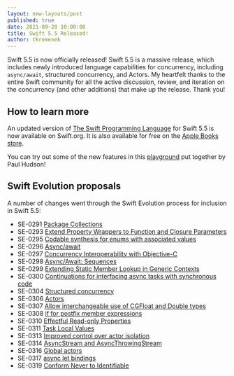 ```yaml
---
layout: new-layouts/post
published: true
date: 2021-09-20 10:00:00
title: Swift 5.5 Released!
author: tkremenek
---
```


Swift 5.5 is now officially released!  Swift 5.5 is a massive release, which includes newly introduced language capabilities for concurrency, including `async/await`, structured concurrency, and Actors.  My heartfelt thanks to the entire Swift community for all the active discussion, review, and iteration on the concurrency (and other additions) that make up the release.  Thank you!

## How to learn more

An updated version of [The Swift Programming Language](https://docs.swift.org/swift-book/) for Swift 5.5 is now available on Swift.org. It is also available for free on the [Apple Books store](https://itunes.apple.com/us/book/the-swift-programming-language/id881256329?mt=11).

You can try out some of the new features in this [playground](https://github.com/twostraws/whats-new-in-swift-5-5) put together by Paul Hudson!

## Swift Evolution proposals

A number of changes went through the Swift Evolution process for inclusion in Swift 5.5:

* SE-0291 [Package Collections](https://github.com/swiftlang/swift-evolution/blob/main/proposals/0291-package-collections.md)
* SE-0293 [Extend Property Wrappers to Function and Closure Parameters](https://github.com/swiftlang/swift-evolution/blob/main/proposals/0293-extend-property-wrappers-to-function-and-closure-parameters.md)
* SE-0295 [Codable synthesis for enums with associated values](https://github.com/swiftlang/swift-evolution/blob/main/proposals/0295-codable-synthesis-for-enums-with-associated-values.md)
* SE-0296 [Async/await](https://github.com/swiftlang/swift-evolution/blob/main/proposals/0296-async-await.md)
* SE-0297 [Concurrency Interoperability with Objective-C](https://github.com/swiftlang/swift-evolution/blob/main/proposals/0297-concurrency-objc.md)
* SE-0298 [Async/Await: Sequences](https://github.com/swiftlang/swift-evolution/blob/main/proposals/0298-asyncsequence.md)
* SE-0299 [Extending Static Member Lookup in Generic Contexts](https://github.com/swiftlang/swift-evolution/blob/main/proposals/0299-extend-generic-static-member-lookup.md)
* SE-0300 [Continuations for interfacing async tasks with synchronous code](https://github.com/swiftlang/swift-evolution/blob/main/proposals/0300-continuation.md)
* SE-0304 [Structured concurrency](https://github.com/swiftlang/swift-evolution/blob/main/proposals/0304-structured-concurrency.md)
* SE-0306 [Actors](https://github.com/swiftlang/swift-evolution/blob/main/proposals/0306-actors.md)
* SE-0307 [Allow interchangeable use of CGFloat and Double types](https://github.com/swiftlang/swift-evolution/blob/main/proposals/0307-allow-interchangeable-use-of-double-cgfloat-types.md)
* SE-0308 [if for postfix member expressions](https://github.com/swiftlang/swift-evolution/blob/main/proposals/0308-postfix-if-config-expressions.md)
* SE-0310 [Effectful Read-only Properties](https://github.com/swiftlang/swift-evolution/blob/main/proposals/0310-effectful-readonly-properties.md)
* SE-0311 [Task Local Values](https://github.com/swiftlang/swift-evolution/blob/main/proposals/0311-task-locals.md)
* SE-0313 [Improved control over actor isolation](https://github.com/swiftlang/swift-evolution/blob/main/proposals/0313-actor-isolation-control.md)
* SE-0314 [AsyncStream and AsyncThrowingStream](https://github.com/swiftlang/swift-evolution/blob/main/proposals/0314-async-stream.md)
* SE-0316 [Global actors](https://github.com/swiftlang/swift-evolution/blob/main/proposals/0316-global-actors.md)
* SE-0317 [async let bindings](https://github.com/swiftlang/swift-evolution/blob/main/proposals/0317-async-let.md)
* SE-0319 [Conform Never to Identifiable](https://github.com/swiftlang/swift-evolution/blob/main/proposals/0319-never-identifiable.md)

